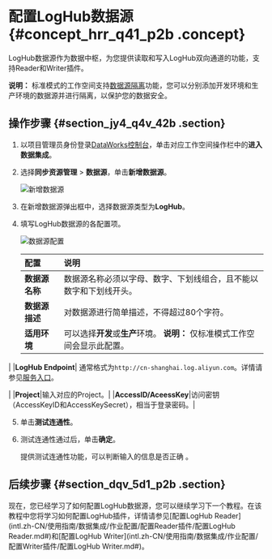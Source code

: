 # 配置LogHub数据源 {#concept_hrr_q41_p2b .concept}

LogHub数据源作为数据中枢，为您提供读取和写入LogHub双向通道的功能，支持Reader和Writer插件。

**说明：** 标准模式的工作空间支持[数据源隔离](intl.zh-CN/使用指南/数据集成/数据源配置/数据源隔离.md#)功能，您可以分别添加开发环境和生产环境的数据源并进行隔离，以保护您的数据安全。

## 操作步骤 {#section_jy4_q4v_42b .section}

1.  以项目管理员身份登录[DataWorks控制台](https://workbench.data.aliyun.com/console)，单击对应工作空间操作栏中的**进入数据集成**。
2.  选择**同步资源管理** \> **数据源**，单击**新增数据源**。

    ![新增数据源](http://static-aliyun-doc.oss-cn-hangzhou.aliyuncs.com/assets/img/16213/15660098027595_zh-CN.png)

3.  在新增数据源弹出框中，选择数据源类型为**LogHub**。
4.  填写LogHub数据源的各配置项。

    ![数据源配置](http://static-aliyun-doc.oss-cn-hangzhou.aliyuncs.com/assets/img/16203/15660098027541_zh-CN.png)

    |配置|说明|
    |:-|:-|
    |**数据源名称**|数据源名称必须以字母、数字、下划线组合，且不能以数字和下划线开头。|
    |**数据源描述**|对数据源进行简单描述，不得超过80个字符。|
    |**适用环境**|可以选择**开发**或**生产**环境。 **说明：** 仅标准模式工作空间会显示此配置。

 |
    |**LogHub Endpoint**| 通常格式为`http://cn-shanghai.log.aliyun.com`。详情请参见[服务入口](https://www.alibabacloud.com/help/doc-detail/29008.htm)。

 |
    |**Project**|输入对应的Project。|
    |**AccessID/AceessKey**|访问密钥（AccessKeyID和AccessKeySecret），相当于登录密码。|

5.  单击**测试连通性**。
6.  测试连通性通过后，单击**确定**。

    提供测试连通性功能，可以判断输入的信息是否正确 。


## 后续步骤 {#section_dqv_5d1_p2b .section}

现在，您已经学习了如何配置LogHub数据源，您可以继续学习下一个教程。在该教程中您将学习如何配置LogHub插件，详情请参见[配置LogHub Reader](intl.zh-CN/使用指南/数据集成/作业配置/配置Reader插件/配置LogHub Reader.md#)和[配置LogHub Writer](intl.zh-CN/使用指南/数据集成/作业配置/配置Writer插件/配置LogHub Writer.md#)。

